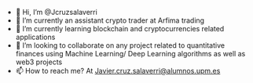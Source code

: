 - 👋 Hi, I’m @Jcruzsalaverri
- 👀 I’m currently an assistant crypto trader at Arfima trading
- 🌱 I’m currently learning blockchain and cryptocurrencies related applications
- 💞️ I’m looking to collaborate on any project related to quantitative finances using Machine Learning/ Deep Learning algorithms as well as web3 projects
- 📫 How to reach me? At Javier.cruz.salaverri@alumnos.upm.es



